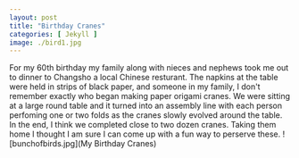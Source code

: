 ```yaml
---
layout: post
title: "Birthday Cranes"
categories: [ Jekyll ]
image: ./bird1.jpg
---
```


For my 60th birthday my family along with nieces and nephews took me out to dinner to Changsho a local Chinese resturant. The napkins at the table were held in strips of black paper, and someone in my family, I don't remember exactly who began making paper origami cranes. We were sitting at a large round table and it turned into an assembly line with each person perfoming one or two folds as the cranes slowly evolved around the table. In the end, I think we completed close to two dozen cranes. Taking them home I thought I am sure I can come up with a fun way to perserve these. 
![bunchofbirds.jpg](My Birthday Cranes)



